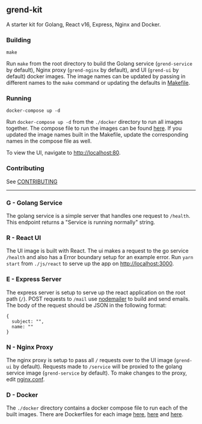## grend-kit

A starter kit for Golang, React v16, Express, Nginx and Docker.

### Building

```
make
```

Run `make` from the root directory to build the Golang service (`grend-service` by default), Nginx proxy (`grend-nginx` by default), and UI (`grend-ui` by default) docker images. The image names can be updated by passing in different names to the `make` command or updating the defaults in [Makefile](./Makefile). 

### Running

```
docker-compose up -d
```

Run `docker-compose up -d` from the `./docker` directory to run all images together. The compose file to run the images can be found [here](./docker/docker-compose.yml). If you updated the image names built in the Makefile, update the corresponding names in the compose file as well.

To view the UI, navigate to [http://localhost:80](http://localhost:80).

### Contributing

See [CONTRIBUTING](./CONTRIBUTING.md)

---

### G - Golang Service

The golang service is a simple server that handles one request to `/health`. This endpoint returns a "Service is running normally" string.

### R - React UI

The UI image is built with React. The ui makes a request to the go service `/health` and also has a Error boundary setup for an example error. Run `yarn start` from `./js/react` to serve up the app on [http://localhost:3000](http://localhost:3000).

### E - Express Server

The express server is setup to serve up the react application on the root path (`/`). POST requests to `/mail` use [nodemailer](https://github.com/nodemailer/nodemailer) to build and send emails. The body of the request should be JSON in the following format:

```
{
  subject: "", 
  name: ""
}
```

### N - Nginx Proxy

The nginx proxy is setup to pass all `/` requests over to the UI image (`grend-ui` by default). Requests made to `/service` will be proxied to the golang service image (`grend-service` by default). To make changes to the proxy, edit [nginx.conf](./nginx/nginx.conf).

### D - Docker

The `./docker` directory contains a docker compose file to run each of the built images. There are Dockerfiles for each image [here](go/Dockerfile), [here](js/Dockerfile) and [here](nginx/Dockerfile).
